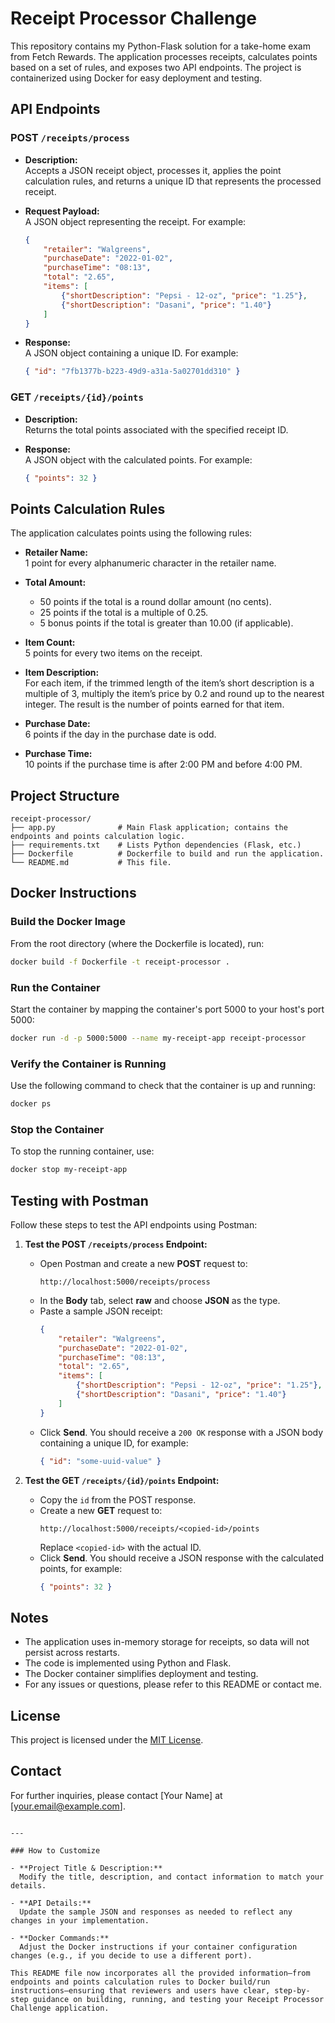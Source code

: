 # Receipt Processor Challenge

This repository contains my Python-Flask solution for a take-home exam from Fetch Rewards. The application processes receipts, calculates points based on a set of rules, and exposes two API endpoints. The project is containerized using Docker for easy deployment and testing.

## API Endpoints

### POST `/receipts/process`

- **Description:**  
  Accepts a JSON receipt object, processes it, applies the point calculation rules, and returns a unique ID that represents the processed receipt.

- **Request Payload:**  
  A JSON object representing the receipt. For example:
  ```json
  {
      "retailer": "Walgreens",
      "purchaseDate": "2022-01-02",
      "purchaseTime": "08:13",
      "total": "2.65",
      "items": [
          {"shortDescription": "Pepsi - 12-oz", "price": "1.25"},
          {"shortDescription": "Dasani", "price": "1.40"}
      ]
  }
  ```

- **Response:**  
  A JSON object containing a unique ID. For example:
  ```json
  { "id": "7fb1377b-b223-49d9-a31a-5a02701dd310" }
  ```

### GET `/receipts/{id}/points`

- **Description:**  
  Returns the total points associated with the specified receipt ID.

- **Response:**  
  A JSON object with the calculated points. For example:
  ```json
  { "points": 32 }
  ```

## Points Calculation Rules

The application calculates points using the following rules:

- **Retailer Name:**  
  1 point for every alphanumeric character in the retailer name.

- **Total Amount:**  
  - 50 points if the total is a round dollar amount (no cents).  
  - 25 points if the total is a multiple of 0.25.  
  - 5 bonus points if the total is greater than 10.00 (if applicable).

- **Item Count:**  
  5 points for every two items on the receipt.

- **Item Description:**  
  For each item, if the trimmed length of the item’s short description is a multiple of 3, multiply the item’s price by 0.2 and round up to the nearest integer. The result is the number of points earned for that item.

- **Purchase Date:**  
  6 points if the day in the purchase date is odd.

- **Purchase Time:**  
  10 points if the purchase time is after 2:00 PM and before 4:00 PM.

## Project Structure

```
receipt-processor/
├── app.py              # Main Flask application; contains the endpoints and points calculation logic.
├── requirements.txt    # Lists Python dependencies (Flask, etc.)
├── Dockerfile          # Dockerfile to build and run the application.
└── README.md           # This file.
```

## Docker Instructions

### Build the Docker Image

From the root directory (where the Dockerfile is located), run:

```bash
docker build -f Dockerfile -t receipt-processor .
```

### Run the Container

Start the container by mapping the container's port 5000 to your host's port 5000:

```bash
docker run -d -p 5000:5000 --name my-receipt-app receipt-processor
```

### Verify the Container is Running

Use the following command to check that the container is up and running:

```bash
docker ps
```

### Stop the Container

To stop the running container, use:

```bash
docker stop my-receipt-app
```

## Testing with Postman

Follow these steps to test the API endpoints using Postman:

1. **Test the POST `/receipts/process` Endpoint:**

   - Open Postman and create a new **POST** request to:
     ```
     http://localhost:5000/receipts/process
     ```
   - In the **Body** tab, select **raw** and choose **JSON** as the type.
   - Paste a sample JSON receipt:
     ```json
     {
         "retailer": "Walgreens",
         "purchaseDate": "2022-01-02",
         "purchaseTime": "08:13",
         "total": "2.65",
         "items": [
             {"shortDescription": "Pepsi - 12-oz", "price": "1.25"},
             {"shortDescription": "Dasani", "price": "1.40"}
         ]
     }
     ```
   - Click **Send**. You should receive a `200 OK` response with a JSON body containing a unique ID, for example:
     ```json
     { "id": "some-uuid-value" }
     ```

2. **Test the GET `/receipts/{id}/points` Endpoint:**

   - Copy the `id` from the POST response.
   - Create a new **GET** request to:
     ```
     http://localhost:5000/receipts/<copied-id>/points
     ```
     Replace `<copied-id>` with the actual ID.
   - Click **Send**. You should receive a JSON response with the calculated points, for example:
     ```json
     { "points": 32 }
     ```

## Notes

- The application uses in-memory storage for receipts, so data will not persist across restarts.
- The code is implemented using Python and Flask.
- The Docker container simplifies deployment and testing.
- For any issues or questions, please refer to this README or contact me.

## License

This project is licensed under the [MIT License](LICENSE).

## Contact

For further inquiries, please contact [Your Name] at [your.email@example.com].
```

---

### How to Customize

- **Project Title & Description:**  
  Modify the title, description, and contact information to match your details.

- **API Details:**  
  Update the sample JSON and responses as needed to reflect any changes in your implementation.

- **Docker Commands:**  
  Adjust the Docker instructions if your container configuration changes (e.g., if you decide to use a different port).

This README file now incorporates all the provided information—from endpoints and points calculation rules to Docker build/run instructions—ensuring that reviewers and users have clear, step-by-step guidance on building, running, and testing your Receipt Processor Challenge application.
